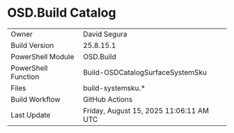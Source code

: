﻿# OSD.Build Catalog

| | |
|-|-|
| Owner | David Segura |
| Build Version | 25.8.15.1 |
| PowerShell Module | OSD.Build |
| PowerShell Function | Build-OSDCatalogSurfaceSystemSku |
| Files | build-systemsku.* |
| Build Workflow | GitHub Actions |
| Last Update | Friday, August 15, 2025 11:06:11 AM UTC |
